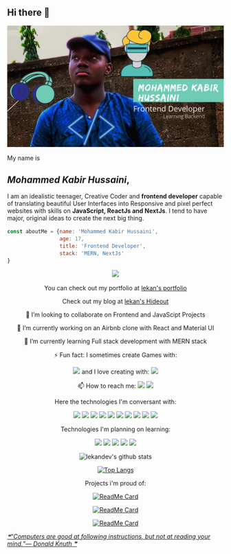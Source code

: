 ## Hi there 👋

![lekan](https://github.com/lekandev/lekandev/blob/master/me2.png?raw=true)

My name is 
## *Mohammed Kabir Hussaini*,
I am an idealistic teenager, Creative Coder and **frontend developer** capable of translating beautiful User Interfaces into Responsive and pixel perfect websites with skills on **JavaScript,  ReactJs and NextJs**. I tend to have major, original ideas to create the next big thing.

```javascript
const aboutMe = {name: 'Mohammed Kabir Hussaini',
                 age: 17,
                 title: 'Frontend Developer',
                 stack: 'MERN, NextJs'
}
```

<div align="center">

![](https://komarev.com/ghpvc/?username=lekandev&color=red)

You can check out my portfolio at [lekan's portfolio](https://lekan.vercel.app)

Check out my blog at [lekan's Hideout](https://lekandev.hashnode.dev)

👯 I’m looking to collaborate on Frontend and JavaScipt Projects

🔭 I’m currently working on an Airbnb clone with React and Material UI

🌱 I’m currently learning Full stack development with MERN stack

⚡ Fun fact: I sometimes create Games with: 

<img src="https://img.shields.io/badge/unreal%20engine%20-%23313131.svg?&style=for-the-badge&logo=unreal%20engine&logoColor=white"/>
 and I love creating with: 
<img src="https://img.shields.io/badge/-Arduino-00979D?style=for-the-badge&logo=Arduino&logoColor=white"/>

📫 How to reach me: <img src="https://img.shields.io/badge/lekandev%20-%231DA1F2.svg?&style=for-the-badge&logo=Twitter&logoColor=white"/> <img src="https://img.shields.io/badge/lekandev%20-%230077B5.svg?&style=for-the-badge&logo=linkedin&logoColor=white"/>

Here the technologies I'm conversant with:

![](https://img.shields.io/badge/Code-HTML5-informational?style=flat&logo=html5&logoColor=white&color=4AB197)
![](https://img.shields.io/badge/Code-CSS3-informational?style=flat&logo=CSS3&logoColor=white&color=4AB197)
![](https://img.shields.io/badge/Code-Javascript-informational?style=flat&logo=JavaScript&logoColor=white&color=4AB197)
![](https://img.shields.io/badge/Code-ReactJs-informational?style=flat&logo=React&logoColor=white&color=4AB197)
![](https://img.shields.io/badge/Code-SASS-informational?style=flat&logo=SASS&logoColor=white&color=4AB197)
![](https://img.shields.io/badge/Code-Git-informational?style=flat&logo=Git&logoColor=white&color=4AB197)
![](https://img.shields.io/badge/Code-Github-informational?style=flat&logo=GitHub&logoColor=white&color=4AB197)
![](https://img.shields.io/badge/Code-Vercel-informational?style=flat&logo=Vercel&logoColor=white&color=4AB197)
![](https://img.shields.io/badge/Code-NextJs-informational?style=flat&logo=Next&logoColor=white&color=4AB197)
![](https://img.shields.io/badge/Code-TailwindCSS-informational?style=flat&logo=Tailwind&logoColor=white&color=4AB197)

Technologies I'm planning on learning:

<img src="https://img.shields.io/badge/node.js%20-%2343853D.svg?&style=for-the-badge&logo=node.js&logoColor=white"/>
<img src="https://img.shields.io/badge/express.js%20-%23404d59.svg?&style=for-the-badge"/>
<img src ="https://img.shields.io/badge/MongoDB-%234ea94b.svg?&style=for-the-badge&logo=mongodb&logoColor=white"/>
<img src="https://img.shields.io/badge/docker%20-%230db7ed.svg?&style=for-the-badge&logo=docker&logoColor=white"/>
<img src="https://img.shields.io/badge/AWS%20-%23FF9900.svg?&style=for-the-badge&logo=amazon-aws&logoColor=white"/>


![lekandev's github stats](https://github-readme-stats.vercel.app/api?username=lekandev&show_icons=true&theme=bear)

[![Top Langs](https://github-readme-stats.vercel.app/api/top-langs/?username=lekandev&layout=compact&theme=bear&hide=TeX)](https://github.com/lekandev/github-readme-stats)



Projects i'm proud of:

[![ReadMe Card](https://github-readme-stats.vercel.app/api/pin/?username=lekandev&repo=airbnb-clone&theme=bear)](https://github.com/lekandev/github-readme-stats)

[![ReadMe Card](https://github-readme-stats.vercel.app/api/pin/?username=lekandev&repo=covid-19-tracker&theme=bear)](https://github.com/lekandev/github-readme-stats)

[![ReadMe Card](https://github-readme-stats.vercel.app/api/pin/?username=lekandev&repo=Admin-Dashboard&theme=bear)](https://github.com/lekandev/github-readme-stats)

</div>

<a href='https://github.com/marketplace/actions/quote-readme'>
<!--STARTS_HERE_QUOTE_README-->
<i>❝“Computers are good at following instructions, but not at reading your mind.”— Donald Knuth   ❞</i>
<!--ENDS_HERE_QUOTE_README-->
</a>

